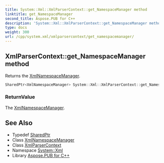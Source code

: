 ```yaml
---
title: System::Xml::XmlParserContext::get_NamespaceManager method
linktitle: get_NamespaceManager
second_title: Aspose.PUB for C++
description: 'System::Xml::XmlParserContext::get_NamespaceManager method. Returns the XmlNamespaceManager in C++.'
type: docs
weight: 300
url: /cpp/system.xml/xmlparsercontext/get_namespacemanager/
---
```

## XmlParserContext::get_NamespaceManager method


Returns the [XmlNamespaceManager](../../xmlnamespacemanager/).

```cpp
SharedPtr<XmlNamespaceManager> System::Xml::XmlParserContext::get_NamespaceManager()
```


### ReturnValue

The [XmlNamespaceManager](../../xmlnamespacemanager/).

## See Also

* Typedef [SharedPtr](../../../system/sharedptr/)
* Class [XmlNamespaceManager](../../xmlnamespacemanager/)
* Class [XmlParserContext](../)
* Namespace [System::Xml](../../)
* Library [Aspose.PUB for C++](../../../)

